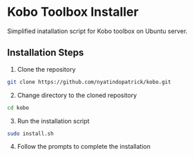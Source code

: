 # Kobo Toolbox Installer

Simplified inatallation script for Kobo toolbox on Ubuntu server.

## Installation Steps

1. Clone the repository

```bash
git clone https://github.com/nyatindopatrick/kobo.git
```

2. Change directory to the cloned repository

```bash
cd kobo
```

3. Run the installation script

```bash
sudo install.sh
```

4. Follow the prompts to complete the installation
